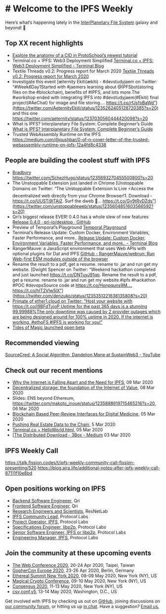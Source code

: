 # # Welcome to the IPFS Weekly

Here’s what’s happening lately in the [InterPlanetary File System](https://ipfs.io/) galaxy and beyond! 🚀

## Top XX recent highlights
* [Explore the anatomy of a CID in ProtoSchool’s newest tutorial](https://blog.ipfs.io/2020-03-04-protoschool-tutorial-anatomy-of-a-cid/)
* Terminal.co + IPFS: Web3 Deployment Simplified
[Terminal.co + IPFS: Web3 Deployment Simplified - Terminal Blog](https://blog.terminal.co/posts/Terminal+IPFS)
* Textile Threads v0.2: Progress report for March 2020 [Textile Threads v0.2: Progress report for March 2020](https://blog.textile.io/textile-threads-progress-report-march-2020/)
* Investigate this event [æternity Ekiti(ækiti) - #devstudyjaem on Twitter: “#Week6Day1Started with #jaemers learning about @IPFSbot(storing files on the #blockchain), benefits of #IPFS, and lots more.The #workshop ended with integrating IPFS into #devstudyjaem(#Ekiti) final project(#AeChat) for image and file storing.… https://t.co/rfJsfpBaWd”](https://twitter.com/AeternityEkiti/status/1235262405128720385?s=20) and this one https://twitter.com/aeternity/status/1237030560444420098?s=20
* What is IPFS? Interplanetary File System: Complete Beginner’s Guide [What is IPFS? Interplanetary File System: Complete Beginner’s Guide](https://blockonomi.com/interplanetary-file-system/)
* Trusted WebAssembly Runtime on the IPFS https://medium.com/@pushbar/0-of-n-cover-letter-of-the-trusted-webassembly-runtime-on-ipfs-12a4fd8c4338



## People are building the coolest stuff with IPFS
* [Bradbvry](https://bradbvry.now.sh/home) https://twitter.com/SchezHugo/status/1235693270455500800?s=20
* The Unstoppable Extension just landed in Chrome [Unstoppable Domains on Twitter: “The Unstoppable Extension Is Live ⚡️Access the decentralized web directly from your Chrome Browser!1. Download - https://t.co/UUSTi9lTAi2. Surf the dweb 🌊… https://t.co/Gv9tRvDZds”](https://twitter.com/unstoppableweb/status/1235604851603566592?s=20)
* Qri’s biggest release EVER! 0.4.0 has a whole slew of new features [Release 0.4.0 · qri-io/desktop · GitHub](https://github.com/qri-io/desktop/releases/tag/v0.4.0)
* Preview of Temporal’s Playground [Temporal Playground](https://play2.temporal.cloud/)
* Terminal’s Release Update: Custom Docker, Environment Variables, Faster Performance, and more.. [Release Update: Custom Docker, Environment Variables, Faster Performance, and more.. - Terminal Blog](https://blog.terminal.co/posts/Release-update-1)
* RangerMauve: a JavaScript environment that uses Web APIs with optional plugins for Dat and IPFS [GitHub - RangerMauve/webrun: Run Web-first ESM modules outside of the browser](https://github.com/RangerMauve/webrun)
* Rename the result to a pdf, get a resume. rename to .jar and run get my website. [Dwight Spencer on Twitter: “Weekend hackathon completed and just launched https://t.co/DNTuyJ91qp. Rename the result to a pdf, get a resume. rename to .jar and run get my website.#ipfs #hackathon #POC #devopsSource code at https://t.co/Honpquns9M.… https://t.co/hIT2Vlw5lX”](https://twitter.com/denzuko/status/1235351221638135808?s=20)
* [Primate of ether1.cloud on Twitter: “Host your website with https://t.co/I9BFdTyjoP Uptime for the past 365 days is a stunning 99.99988%The only downtime was caused by 2 provider outages which are being designed around for 100% uptime in 2020. If the internet is working, #ethoFS #IPFS is working for you!”](https://twitter.com/Primate411/status/1234842315954573313?s=20)
* [Tides of Magic launched open beta](https://medium.com/play-to-earn/tides-of-magic-launched-open-beta-6868a8d2fc05)



## Recommended viewing
[SourceCred: A Social Algorithm, Dandelion Mane at SustainWeb3 - YouTube](https://www.youtube.com/watch?v=yVTqRLekRl4&feature=emb_logo)


## Check out our recent mentions

* [Why the Internet is Falling Apart and the Need for IPFS](https://codeclimbing.com/why-the-internet-is-falling-apart-and-the-need-for-ipfs/), 09 Mar 2020
* [Decentralized storage: the foundation of the Internet of Value](https://www.criptonoticias.com/redes-protocolos/almacenamiento-descentralizado-base-internet-valor/), 08 Mar 2020
* Slides: ENS beyond Ethereum, https://twitter.com/makoto_inoue/status/1235888619715465216?s=20, 06 Mar 2020
* [Blockchain Based Peer-Review Interfaces for Digital Medicine](https://www.frontiersin.org/articles/10.3389/fbloc.2020.00008/full), 05 Mar 2020
* [Pushing Real Estate Data to the Chain](https://medium.com/realtplatform/pushing-real-estate-data-to-the-chain-98d8f1429e99), 5 Mar 2020
* [Terminal.co + HelloWorld.html](https://blog.terminal.co/posts/terminal+helloWorld), 05 Mar 2020
* [[The Distributed Download - 3Box - Medium](https://medium.com/3box/the-distributed-download-11cef378cbcc) 03 Mar 2020


## IPFS Weekly Call
https://talk.fission.codes/t/ipfs-weekly-community-call-fission-presenting/520
https://blog.aira.life/additional-notes-after-ipfs-weekly-call-87111f10e8bd


## Open positions working on IPFS

* [Backend Software Engineeer](https://qri.io/jobs/job-backend-software-engineer), Qri
* [Frontend Software Engineer](https://qri.io/jobs/job-frontend-software-engineer), Qri
* [Research Engineers and Scientists](https://jobs.lever.co/protocol/f39f7fe0-1805-40d2-9453-90fd25c72bc3), ResNetLab
* [IPFS Community Lead](https://jobs.lever.co/protocol/71c4a9b9-af90-4ce9-9dba-8b72507997bf), Protocol Labs
* [Project Operator, IPFS](https://jobs.lever.co/protocol/135cecff-ecc4-49ca-b516-61b63fd4d9ef), Protocol Labs
* [Specifications Engineer, libp2p](https://jobs.lever.co/protocol/0ee37e17-5fb3-4b0f-8559-e5fca363e268), Protocol Labs
* [Senior Software Engineer, IPFS or libp2p](https://jobs.lever.co/protocol/82793e56-124f-484c-bf13-357ef0b45bc6), Protocol Labs
* [Engineering Manager, IPFS](https://jobs.lever.co/protocol/3f0787e8-58b3-4122-a1ea-424561d2658f), Protocol Labs


## Join the community at these upcoming events

* [The Web Conference 2020](https://www2020.thewebconf.org/), 20-24 Apr 2020, Taipei, Taiwan
* [GopherCon Europe 2020](https://gophercon.berlin/), 23-26 Apr 2020, Berlin, Germany
* [Ethereal Summit New York 2020](https://www.etherealsummit.com/), 08-09 May 2020, New York (NY), US
* [Magical Crypto Conference](https://www.magicalcryptoconference.com/2020-nyc#countdown), 09-10 May 2020, New York (NY), US
* [Consensus 2020](https://www.coindesk.com/events/consensus-2020), 11-13 May 2020, New York (NY), US
* [csv,conf,v5](https://csvconf.com/), 13-14 May 2020, Washington, D.C., US


Get involved with IPFS by checking us out on [GitHub](https://github.com/ipfs), joining discussions on [our community forum](https://discuss.ipfs.io/), or hitting us up [in chat](https://riot.im/app/#/room/#ipfs:matrix.org). Have a suggestion? [Email us.](mailto:newsletter@ipfs.io)
